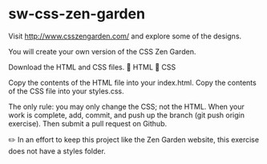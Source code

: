 # sw-css-zen-garden

Visit http://www.csszengarden.com/ and explore some of the designs.

You will create your own version of the CSS Zen Garden.

Download the HTML and CSS files.
📎 HTML
📎 CSS

Copy the contents of the HTML file into your index.html.
Copy the contents of the CSS file into your styles.css.

The only rule: you may only change the CSS; not the HTML.
When your work is complete, add, commit, and push up the branch (git push origin exercise). Then submit a pull request on Github.

✏️ In an effort to keep this project like the Zen Garden website, this exercise does not have a styles folder.
